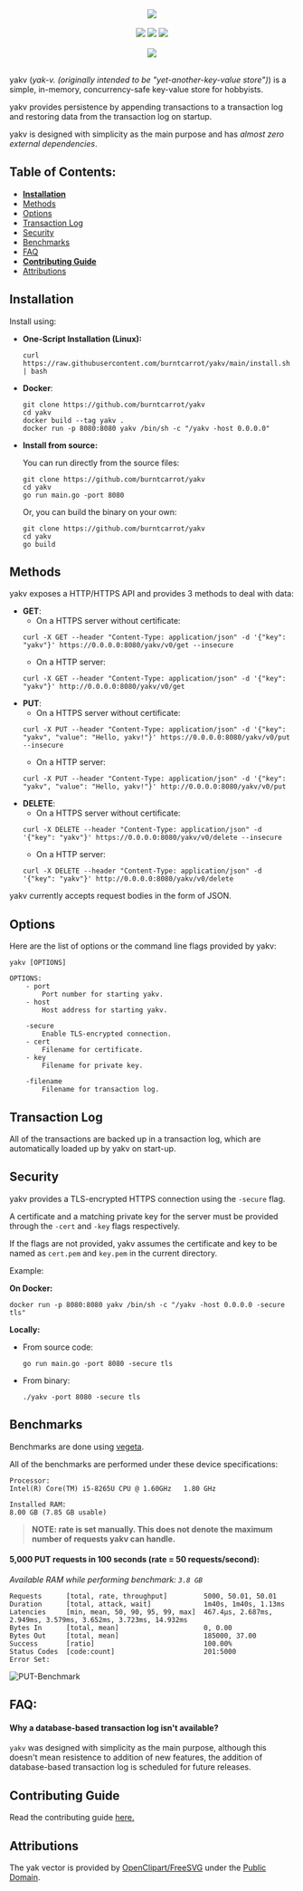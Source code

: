 <div align="center">
    <img src = "static/yakv.png">
    <br><br>
    <a href="http://makeapullrequest.com"><img src ="https://img.shields.io/badge/PRs-welcome-brightgreen.svg?style=flat-square"></a>
    <a href = "https://github.com/burntcarrot/yakv/actions?workflow=Tests"><img src = "https://github.com/burntcarrot/yakv/workflows/Tests/badge.svg"></a>
    <a href="https://pkg.go.dev/github.com/burntcarrot/yakv"><img src="https://godoc.org/github.com/burntcarrot/yakv?status.svg" /></a>
    <br><br>
    <img src = "static/term-preview-yakv.svg">
    <br><br>
</div>

yakv (*yak-v. (originally intended to be "yet-another-key-value store")*) is a simple, in-memory, concurrency-safe key-value store for hobbyists.

yakv provides persistence by appending transactions to a transaction log and restoring data from the transaction log on startup.

yakv is designed with simplicity as the main purpose and has *almost zero external dependencies*.

<h2>Table of Contents:</h2>

- **[Installation](#installation)**
- [Methods](#methods)
- [Options](#options)
- [Transaction Log](#transaction-log)
- [Security](#security)
- [Benchmarks](#benchmarks)
- [FAQ](#faq)
- **[Contributing Guide](#contributing-guide)**
- [Attributions](#attributions)

## Installation

Install using:

- **One-Script Installation (Linux):**
    ```
    curl https://raw.githubusercontent.com/burntcarrot/yakv/main/install.sh | bash
    ```

- **Docker**:
    ```
    git clone https://github.com/burntcarrot/yakv
    cd yakv
    docker build --tag yakv .
    docker run -p 8080:8080 yakv /bin/sh -c "/yakv -host 0.0.0.0"
    ```
- **Install from source:**

    You can run directly from the source files:
    ```
    git clone https://github.com/burntcarrot/yakv
    cd yakv
    go run main.go -port 8080
    ```
    Or, you can build the binary on your own:
    ```
    git clone https://github.com/burntcarrot/yakv
    cd yakv
    go build
    ```

## Methods

yakv exposes a HTTP/HTTPS API and provides 3 methods to deal with data:

- **GET**:
    - On a HTTPS server without certificate:
    ```
    curl -X GET --header "Content-Type: application/json" -d '{"key": "yakv"}' https://0.0.0.0:8080/yakv/v0/get --insecure
    ```
    - On a HTTP server:
    ```
    curl -X GET --header "Content-Type: application/json" -d '{"key": "yakv"}' http://0.0.0.0:8080/yakv/v0/get
    ```
- **PUT**:
    - On a HTTPS server without certificate:
    ```
    curl -X PUT --header "Content-Type: application/json" -d '{"key": "yakv", "value": "Hello, yakv!"}' https://0.0.0.0:8080/yakv/v0/put --insecure
    ```
    - On a HTTP server:
    ```
    curl -X PUT --header "Content-Type: application/json" -d '{"key": "yakv", "value": "Hello, yakv!"}' http://0.0.0.0:8080/yakv/v0/put
    ```
- **DELETE**:
    - On a HTTPS server without certificate:
    ```
    curl -X DELETE --header "Content-Type: application/json" -d '{"key": "yakv"}' https://0.0.0.0:8080/yakv/v0/delete --insecure
    ```
    - On a HTTP server:
    ```
    curl -X DELETE --header "Content-Type: application/json" -d '{"key": "yakv"}' http://0.0.0.0:8080/yakv/v0/delete
    ```

yakv currently accepts request bodies in the form of JSON.

## Options

Here are the list of options or the command line flags provided by yakv:

```
yakv [OPTIONS]

OPTIONS:
    - port
        Port number for starting yakv.
    - host
        Host address for starting yakv.

    -secure
        Enable TLS-encrypted connection.
    - cert
        Filename for certificate.
    - key
        Filename for private key.

    -filename
        Filename for transaction log.
```

## Transaction Log

All of the transactions are backed up in a transaction log, which are automatically loaded up by yakv on start-up.

## Security

yakv provides a TLS-encrypted HTTPS connection using the `-secure` flag.

A certificate and a matching private key for the server must be provided through the `-cert` and `-key` flags respectively.

If the flags are not provided, yakv assumes the certificate and key to be named as `cert.pem` and `key.pem` in the current directory.

Example:

**On Docker:**

```
docker run -p 8080:8080 yakv /bin/sh -c "/yakv -host 0.0.0.0 -secure tls"
```

**Locally:**
- From source code:
    ```
    go run main.go -port 8080 -secure tls
    ```
- From binary:
    ```
    ./yakv -port 8080 -secure tls
    ```

## Benchmarks

Benchmarks are done using [vegeta](https://github.com/tsenart/vegeta).

All of the benchmarks are performed under these device specifications:

```
Processor:
Intel(R) Core(TM) i5-8265U CPU @ 1.60GHz   1.80 GHz

Installed RAM:
8.00 GB (7.85 GB usable)
```

> **NOTE: rate is set manually. This does not denote the maximum number of requests yakv can handle.**

<h4>5,000 PUT requests in 100 seconds (rate = 50 requests/second):</h4>

*Available RAM while performing benchmark: `3.8 GB`*

```
Requests      [total, rate, throughput]         5000, 50.01, 50.01
Duration      [total, attack, wait]             1m40s, 1m40s, 1.13ms
Latencies     [min, mean, 50, 90, 95, 99, max]  467.4µs, 2.687ms, 2.949ms, 3.579ms, 3.652ms, 3.723ms, 14.932ms
Bytes In      [total, mean]                     0, 0.00
Bytes Out     [total, mean]                     185000, 37.00
Success       [ratio]                           100.00%
Status Codes  [code:count]                      201:5000
Error Set:
```

![PUT-Benchmark](benchmarks/put-requests-100s.png)

## FAQ:

#### Why a database-based transaction log isn't available?

`yakv` was designed with simplicity as the main purpose, although this doesn't mean resistence to addition of new features, the addition of database-based transaction log is scheduled for future releases.

## Contributing Guide

Read the contributing guide [here.](https://github.com/burntcarrot/yakv/blob/main/CONTRIBUTING.md)

## Attributions

The yak vector is provided by [OpenClipart/FreeSVG](https://freesvg.org/vector-drawing-of-a-yak) under the [Public Domain](https://creativecommons.org/licenses/publicdomain/).
